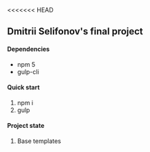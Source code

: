 <<<<<<< HEAD
## Dmitrii Selifonov's final project

#### Dependencies
* npm 5
* gulp-cli

#### Quick start
1. npm i
2. gulp

#### Project state 
1. Base templates
